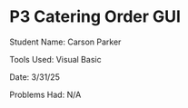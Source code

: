 # P3 Catering Order GUI
Student Name: Carson Parker

Tools Used: Visual Basic

Date: 3/31/25

Problems Had: N/A
